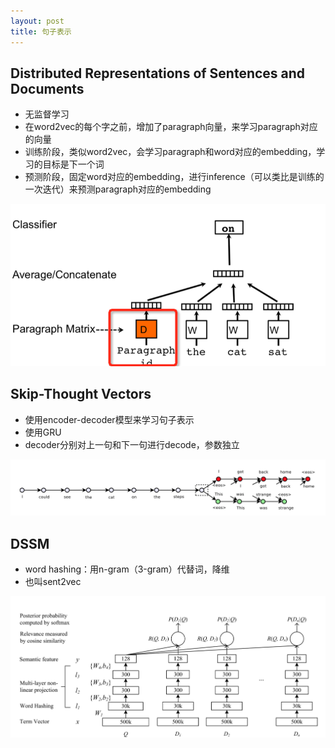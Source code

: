 ```yaml
---
layout: post
title: 句子表示
---
```


## Distributed Representations of Sentences and Documents

* 无监督学习
* 在word2vec的每个字之前，增加了paragraph向量，来学习paragraph对应的向量
* 训练阶段，类似word2vec，会学习paragraph和word对应的embedding，学习的目标是下一个词
* 预测阶段，固定word对应的embedding，进行inference（可以类比是训练的一次迭代）来预测paragraph对应的embedding

![](2017-05-05-doc-embedding/doc-embedding1.png)

## Skip-Thought Vectors 

* 使用encoder-decoder模型来学习句子表示
* 使用GRU
* decoder分别对上一句和下一句进行decode，参数独立

![](https://github.com/xiongchao/xiongchao.github.io/blob/master/_pics/2017-05-05-doc-embedding/doc-embedding2.png)

## DSSM
* word hashing：用n-gram（3-gram）代替词，降维
* 也叫sent2vec

![](https://github.com/xiongchao/xiongchao.github.io/blob/master/_pics/2017-05-05-doc-embedding/doc-embedding3.png)

